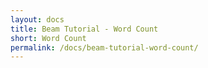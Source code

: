 ```yaml
---
layout: docs
title: Beam Tutorial - Word Count
short: Word Count
permalink: /docs/beam-tutorial-word-count/
---
```

